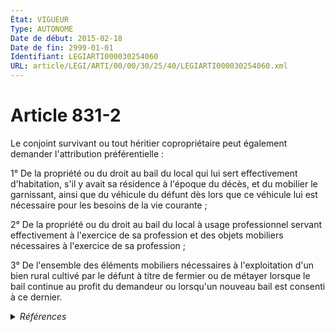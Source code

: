 ```yaml
---
État: VIGUEUR
Type: AUTONOME
Date de début: 2015-02-18
Date de fin: 2999-01-01
Identifiant: LEGIARTI000030254060
URL: article/LEGI/ARTI/00/00/30/25/40/LEGIARTI000030254060.xml
---
```


<h1>Article 831-2</h1>

Le conjoint survivant ou tout héritier copropriétaire peut également demander
l'attribution préférentielle :<br />

1° De la propriété ou du droit au bail du local qui lui sert effectivement
d'habitation, s'il y avait sa résidence à l'époque du décès, et du mobilier le
garnissant, ainsi que du véhicule du défunt dès lors que ce véhicule lui est
nécessaire pour les besoins de la vie courante ;<br />

2° De la propriété ou du droit au bail du local à usage professionnel servant
effectivement à l'exercice de sa profession et des objets mobiliers nécessaires
à l'exercice de sa profession ;<br />

3° De l'ensemble des éléments mobiliers nécessaires à l'exploitation d'un bien
rural cultivé par le défunt à titre de fermier ou de métayer lorsque le bail
continue au profit du demandeur ou lorsqu'un nouveau bail est consenti à ce
dernier.


<details>
  <summary><em>Références</em></summary>

  <h2>Articles faisant référence à l'article</h2>
  
  <ul>
    <li>
      <a href="https://legal.tricoteuses.fr//redirection/LEGIARTI000030254050?vers=git&vers=legifrance">Code civil - article 831-3 AUTONOME VIGUEUR, en vigueur depuis le 2015-02-18</a> CITATION source
    </li>
    <li>
      <a href="https://legal.tricoteuses.fr//redirection/LEGIARTI000030249599?vers=git&vers=legifrance">LOI n° 2015-177 du 16 février 2015 relative à la modernisation et à la simplification du droit et des procédures dans les domaines de la justice et des affaires intérieures - article 6 ENTIEREMENT_MODIF</a> MODIFIE source
    </li>
  </ul>
  
  <h2>Références faites par l'article</h2>
  
  <ul>
    <li>
      1961-12-19 CITATION cible <a href="https://legal.tricoteuses.fr//redirection/LEGIARTI000006283692?vers=git&vers=legifrance">Loi n° 61-1378 du 19 décembre 1961 modifiant les articles 815,832,866,2103 (3°) et 2109 du code civil, les articles 790,807,808 et 831 du code rural, et certaines dispositions fiscales - article 14 AUTONOME VIGUEUR, en vigueur depuis le 2007-01-01</a>
    </li>
    <li>
      2015-02-16 MODIFIE cible <a href="https://legal.tricoteuses.fr//redirection/LEGIARTI000030249599?vers=git&vers=legifrance">LOI n° 2015-177 du 16 février 2015 relative à la modernisation et à la simplification du droit et des procédures dans les domaines de la justice et des affaires intérieures - article 6 ENTIEREMENT_MODIF</a>
    </li>
    <li>
      2019-07-26 CITATION cible <a href="https://legal.tricoteuses.fr//redirection/LEGIARTI000045214487?vers=git&vers=legifrance">LOI n° 2019-786 du 26 juillet 2019 relative à la Polynésie française - article 1 AUTONOME VIGUEUR, en vigueur depuis le 2022-02-23</a>
    </li>
    <li>
      2999-01-01 CITATION cible <a href="https://legal.tricoteuses.fr//redirection/LEGIARTI000006428547?vers=git&vers=legifrance">Code civil - article 515-6 AUTONOME VIGUEUR, en vigueur depuis le 2009-01-01</a>
    </li>
    <li>
      2999-01-01 CITATION cible <a href="https://legal.tricoteuses.fr//redirection/LEGIARTI000030254050?vers=git&vers=legifrance">Code civil - article 831-3 AUTONOME VIGUEUR, en vigueur depuis le 2015-02-18</a>
    </li>
    <li>
      CODIFICATION source Loi 1803-04-19
    </li>
  </ul>
</details>

